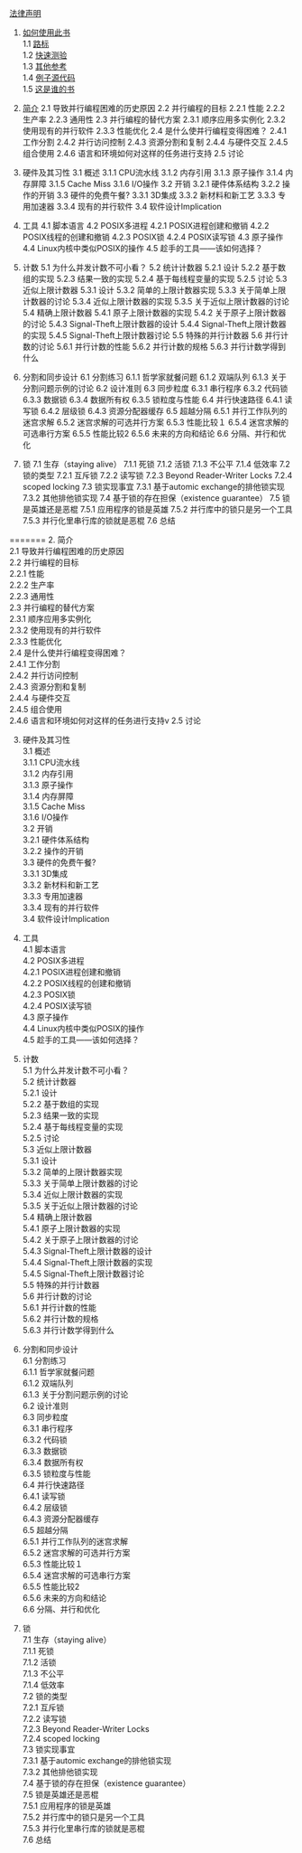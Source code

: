 [法律声明](01_legal_statement.md)

1. [如何使用此书](chapter01_how_to_use_this_book/sec00.md)<br />
1.1 [路标](chapter01_how_to_use_this_book/sec01_roadmap.md)<br />
1.2 [快速测验](chapter01_how_to_use_this_book/sec02_quick_quizzes.md)<br />
1.3 [其他参考](chapter01_how_to_use_this_book/sec03_alternatives_to_this_book.md)<br />
1.4 [例子源代码](chapter01_how_to_use_this_book/sec04_sample_source_code.md)<br />
1.5 [这是谁的书](chapter01_how_to_use_this_book/sec05_whose_book_is_this.md)<br />

2. [简介](chapter02_introduction/sec00.md)
2.1 导致并行编程困难的历史原因
2.2 并行编程的目标
2.2.1 性能
2.2.2 生产率
2.2.3 通用性
2.3 并行编程的替代方案
2.3.1 顺序应用多实例化
2.3.2 使用现有的并行软件
2.3.3 性能优化
2.4 是什么使并行编程变得困难？
2.4.1 工作分割
2.4.2 并行访问控制
2.4.3 资源分割和复制
2.4.4 与硬件交互
2.4.5 组合使用
2.4.6 语言和环境如何对这样的任务进行支持
2.5 讨论

3. 硬件及其习性
3.1 概述
3.1.1 CPU流水线
3.1.2 内存引用
3.1.3 原子操作
3.1.4 内存屏障
3.1.5 Cache Miss
3.1.6 I/O操作
3.2 开销
3.2.1 硬件体系结构
3.2.2 操作的开销
3.3 硬件的免费午餐?
3.3.1 3D集成
3.3.2 新材料和新工艺
3.3.3 专用加速器
3.3.4 现有的并行软件
3.4 软件设计Implication

4. 工具
4.1 脚本语言
4.2 POSIX多进程
4.2.1 POSIX进程创建和撤销
4.2.2 POSIX线程的创建和撤销
4.2.3 POSIX锁
4.2.4 POSIX读写锁
4.3 原子操作
4.4 Linux内核中类似POSIX的操作
4.5 趁手的工具——该如何选择？

5. 计数
5.1 为什么并发计数不可小看？
5.2 统计计数器
5.2.1 设计
5.2.2 基于数组的实现
5.2.3 结果一致的实现
5.2.4 基于每线程变量的实现
5.2.5 讨论
5.3 近似上限计数器
5.3.1 设计
5.3.2 简单的上限计数器实现
5.3.3 关于简单上限计数器的讨论
5.3.4 近似上限计数器的实现
5.3.5 关于近似上限计数器的讨论
5.4 精确上限计数器
5.4.1 原子上限计数器的实现
5.4.2 关于原子上限计数器的讨论
5.4.3 Signal-Theft上限计数器的设计
5.4.4 Signal-Theft上限计数器的实现
5.4.5 Signal-Theft上限计数器讨论
5.5 特殊的并行计数器
5.6 并行计数的讨论
5.6.1 并行计数的性能
5.6.2 并行计数的规格
5.6.3 并行计数学得到什么

6. 分割和同步设计
6.1 分割练习
6.1.1 哲学家就餐问题
6.1.2 双端队列
6.1.3 关于分割问题示例的讨论
6.2 设计准则
6.3 同步粒度
6.3.1 串行程序
6.3.2 代码锁
6.3.3 数据锁
6.3.4 数据所有权
6.3.5 锁粒度与性能
6.4 并行快速路径
6.4.1 读写锁
6.4.2 层级锁
6.4.3 资源分配器缓存
6.5 超越分隔
6.5.1 并行工作队列的迷宫求解
6.5.2 迷宫求解的可选并行方案
6.5.3 性能比较１
6.5.4 迷宫求解的可选串行方案
6.5.5 性能比较2
6.5.6 未来的方向和结论
6.6 分隔、并行和优化

7. 锁
7.1 生存（staying alive）
7.1.1 死锁
7.1.2 活锁
7.1.3 不公平
7.1.4 低效率
7.2 锁的类型
7.2.1 互斥锁
7.2.2 读写锁
7.2.3 Beyond Reader-Writer Locks
7.2.4 scoped locking
7.3 锁实现事宜
7.3.1 基于automic exchange的排他锁实现
7.3.2 其他排他锁实现
7.4 基于锁的存在担保（existence guarantee）
7.5 锁是英雄还是恶棍
7.5.1 应用程序的锁是英雄
7.5.2 并行库中的锁只是另一个工具
7.5.3 并行化里串行库的锁就是恶棍
7.6 总结

=======
2. 简介<br />
2.1 导致并行编程困难的历史原因<br />
2.2 并行编程的目标<br />
2.2.1 性能<br />
2.2.2 生产率<br />
2.2.3 通用性<br />
2.3 并行编程的替代方案<br />
2.3.1 顺序应用多实例化<br />
2.3.2 使用现有的并行软件<br />
2.3.3 性能优化<br />
2.4 是什么使并行编程变得困难？<br />
2.4.1 工作分割<br />
2.4.2 并行访问控制<br />
2.4.3 资源分割和复制<br />
2.4.4 与硬件交互<br />
2.4.5 组合使用<br />
2.4.6 语言和环境如何对这样的任务进行支持v
2.5 讨论<br />

3. 硬件及其习性<br />
3.1 概述<br />
3.1.1 CPU流水线<br />
3.1.2 内存引用<br />
3.1.3 原子操作<br />
3.1.4 内存屏障<br />
3.1.5 Cache Miss<br />
3.1.6 I/O操作<br />
3.2 开销<br />
3.2.1 硬件体系结构<br />
3.2.2 操作的开销<br />
3.3 硬件的免费午餐?<br />
3.3.1 3D集成<br />
3.3.2 新材料和新工艺<br />
3.3.3 专用加速器<br />
3.3.4 现有的并行软件<br />
3.4 软件设计Implication<br />

4. 工具<br />
4.1 脚本语言<br />
4.2 POSIX多进程<br />
4.2.1 POSIX进程创建和撤销<br />
4.2.2 POSIX线程的创建和撤销<br />
4.2.3 POSIX锁<br />
4.2.4 POSIX读写锁<br />
4.3 原子操作<br />
4.4 Linux内核中类似POSIX的操作<br />
4.5 趁手的工具——该如何选择？<br />

5. 计数<br />
5.1 为什么并发计数不可小看？<br />
5.2 统计计数器<br />
5.2.1 设计<br />
5.2.2 基于数组的实现<br />
5.2.3 结果一致的实现<br />
5.2.4 基于每线程变量的实现<br />
5.2.5 讨论<br />
5.3 近似上限计数器<br />
5.3.1 设计<br />
5.3.2 简单的上限计数器实现<br />
5.3.3 关于简单上限计数器的讨论<br />
5.3.4 近似上限计数器的实现<br />
5.3.5 关于近似上限计数器的讨论<br />
5.4 精确上限计数器<br />
5.4.1 原子上限计数器的实现<br />
5.4.2 关于原子上限计数器的讨论<br />
5.4.3 Signal-Theft上限计数器的设计<br />
5.4.4 Signal-Theft上限计数器的实现<br />
5.4.5 Signal-Theft上限计数器讨论<br />
5.5 特殊的并行计数器<br />
5.6 并行计数的讨论<br />
5.6.1 并行计数的性能<br />
5.6.2 并行计数的规格<br />
5.6.3 并行计数学得到什么<br />

6. 分割和同步设计<br />
6.1 分割练习<br />
6.1.1 哲学家就餐问题<br />
6.1.2 双端队列<br />
6.1.3 关于分割问题示例的讨论<br />
6.2 设计准则<br />
6.3 同步粒度<br />
6.3.1 串行程序<br />
6.3.2 代码锁<br />
6.3.3 数据锁<br />
6.3.4 数据所有权<br />
6.3.5 锁粒度与性能<br />
6.4 并行快速路径<br />
6.4.1 读写锁<br />
6.4.2 层级锁<br />
6.4.3 资源分配器缓存<br />
6.5 超越分隔<br />
6.5.1 并行工作队列的迷宫求解<br />
6.5.2 迷宫求解的可选并行方案<br />
6.5.3 性能比较１<br />
6.5.4 迷宫求解的可选串行方案<br />
6.5.5 性能比较2<br />
6.5.6 未来的方向和结论<br />
6.6 分隔、并行和优化<br />

7. 锁<br />
7.1 生存（staying alive）<br />
7.1.1 死锁<br />
7.1.2 活锁<br />
7.1.3 不公平<br />
7.1.4 低效率<br />
7.2 锁的类型<br />
7.2.1 互斥锁<br />
7.2.2 读写锁<br />
7.2.3 Beyond Reader-Writer Locks<br />
7.2.4 scoped locking<br />
7.3 锁实现事宜<br />
7.3.1 基于automic exchange的排他锁实现<br />
7.3.2 其他排他锁实现<br />
7.4 基于锁的存在担保（existence guarantee）<br />
7.5 锁是英雄还是恶棍<br />
7.5.1 应用程序的锁是英雄<br />
7.5.2 并行库中的锁只是另一个工具<br />
7.5.3 并行化里串行库的锁就是恶棍<br />
7.6 总结<br />

<!--
8. 数据所有者………………………………………………………………………………. 140

9. 延迟处理………………………………………………………………………………….. 142
9.1. 屏障…………………………………………………………………………………… 142
9.2. 引用计数……………………………………………………………………………. 142
9.2.1. 引用计数类型的实现……………………………………………………. 143
9.2.2. 支持引用计数的Linux原语 …………………………………………. 150
9.2.3. 计数器优化………………………………………………………………….. 151
9.3. Read-Copy Update（RCU）………………………………………………… 151
9.3.1. RCU基础 ……………………………………………………………………. 151
9.3.2. RCU用法 ……………………………………………………………………. 163
9.3.3. Linux内核中的RCU API……………………………………………… 176
9.3.4. “玩具式”的RCU实现 ……………………………………………… 183
9.3.5. RCU练习 ……………………………………………………………………. 206

9. 使用RCU ………………………………………………………………………………… 207
9.1. RCU和基于每线程变量的统计计数器 ……………………………….. 207
9.1.1. 设计…………………………………………………………………………….. 207
9.1.2. 实现…………………………………………………………………………….. 207
9.1.3. 讨论…………………………………………………………………………….. 211
9.2. RCU和可移除I/O设备的计数器 ……………………………………….. 211

10. 验证：调试及分析……………………………………………………………………. 214

11. 数据结构………………………………………………………………………………….. 216

12. 高级同步………………………………………………………………………………….. 218
12.1. 避免锁……………………………………………………………………………….. 218
12.2. 内存屏障……………………………………………………………………………. 218
12.2.1. 内存序及内存屏障…………………………………………………. 218
12.2.2. 如果B在A后面, 并且C在B后面, 为什么C不在A后面? 220
12.2.3. 变量可以拥有多个值……………………………………………… 221
12.2.4. 能信任什么东西? …………………………………………………… 222
12.2.5. 锁实现回顾……………………………………………………………. 229
12.2.6. 一些简单的规则…………………………………………………….. 230
12.2.7. 抽象内存访问模型…………………………………………………. 230
12.2.8. 设备操作……………………………………………………………….. 233
12.2.9. 保证………………………………………………………………………. 233
12.2.10. 什么是内存屏障? …………………………………………………… 234
12.2.11. 锁约束…………………………………………………………………… 247
12.2.12. 内存屏障示例………………………………………………………… 248
12.2.13. CPU ………………………………………………………………………. 251
12.2.14. 哪里需要内存屏障? ……………………………………………….. 253
12.3. 非阻塞同步………………………………………………………………………… 253
12.3.1. 简单 NBS ……………………………………………………………… 253
12.3.2. 冒险指针……………………………………………………………….. 253
12.3.3. 原子数据结构………………………………………………………… 253
12.3.4. “Macho” NBS………………………………………………………… 253

13. 易于使用………………………………………………………………………………….. 254
13.1. Rusty Scale for API Design ………………………………………………….. 254
13.2. Shaving the Mandelbrot Set ………………………………………………….. 255

14. 时间管理………………………………………………………………………………….. 258

15. 未来的冲突………………………………………………………………………………. 259
15.1. 可交易内存………………………………………………………………………… 259
15.1.1. I/O 操作 ……………………………………………………………….. 260
15.1.2. RPC 操作 ……………………………………………………………… 260
15.1.3. 内存映射操作………………………………………………………… 261
15.1.4. 多线程事务……………………………………………………………. 262
15.1.5. 外部的事务访问…………………………………………………….. 263
15.1.6. 延时………………………………………………………………………. 264
15.1.7. 锁………………………………………………………………………….. 264
15.1.8. 读者-写者锁 ………………………………………………………….. 265
15.1.9. 持续性…………………………………………………………………… 266
TM如何提供类似的持续性功能？……………………………………………………….. 266
15.1.10. 动态链接装载………………………………………………………… 266
15.1.11. 调试………………………………………………………………………. 267
15.1.12. exec() 系统调用…………………………………………………….. 268
15.1.13. RCU ……………………………………………………………………… 268
15.1.14. 讨论………………………………………………………………………. 270
15.2. 共享内存并行编程……………………………………………………………… 270
15.3. 基于任务的并行编程………………………………………………………….. 270
-->
